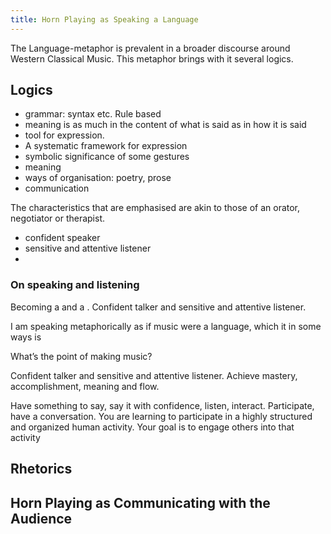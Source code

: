 ```yaml
---
title: Horn Playing as Speaking a Language
---
```


The Language-metaphor is prevalent in a broader discourse around Western Classical Music. This metaphor brings with it several logics.

## Logics
- grammar: syntax etc. Rule based
- meaning is as much in the content of what is said as in how it is said
- tool for expression. 
- A systematic framework for expression
- symbolic significance of some gestures
- meaning
- ways of organisation: poetry, prose
- communication




The characteristics that are emphasised are akin to those of an orator, negotiator or therapist.




- confident speaker
- sensitive and attentive listener
-


### On speaking and listening
Becoming a  and a . Confident talker and sensitive and attentive listener.

I am speaking metaphorically as if music were a language, which it in some ways is


What’s the point of making music?

Confident talker and sensitive and attentive listener. Achieve mastery, accomplishment, meaning and flow.

Have something to say, say it with confidence, listen, interact. Participate, have a conversation. You are learning to participate in a highly structured and organized human activity. Your goal is to engage others into that activity

## Rhetorics

## Horn Playing as Communicating with the Audience
